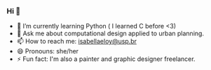 ### Hi 👋

- 🌱 I’m currently learning Python ( I learned C before <3)
- 💬 Ask me about computational design applied to urban planning.
- 📫 How to reach me: isabellaeloy@usp.br
- 😄 Pronouns: she/her
- ⚡ Fun fact: I'm also a painter and graphic designer freelancer.
